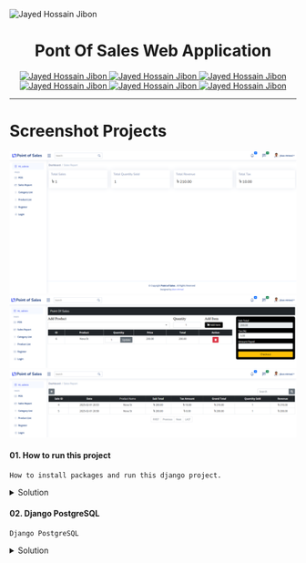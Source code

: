 
<img
src='https://www.lithospos.com/themes/lithos-pos/assets/images/sunmi-banner.jpg'
alt='Jayed Hossain Jibon'
/>
<h1 align="center" id='header'>Pont Of Sales Web Application</h1>
<div align="center">
<!-- Gmail Account -->
<a href="mailto:jayed.swe@gmail.com">
<img src='https://img.shields.io/badge/Gmail-D14836?style=for-the-badge&logo=gmail&logoColor=white'
alt='Jayed Hossain Jibon'
/>
</a>
<a href="tel:+8801987132107">
<img
src='https://img.shields.io/badge/WhatsApp-25D366?style=for-the-badge&logo=whatsapp&logoColor=white'
alt='Jayed Hossain Jibon'
/>
<a href="#" target="_blank">
<img
src='https://img.shields.io/badge/website-000000?style=for-the-badge&logo=About.me&logoColor=white'
alt='Jayed Hossain Jibon'
/>
</a>
<a href="https://www.facebook.com/jibon969" target="_blank">
<img
src='https://img.shields.io/badge/Facebook-1877F2?style=for-the-badge&logo=facebook&logoColor=white'
alt='Jayed Hossain Jibon'
/>

<a href="https://www.linkedin.com/in/jibon969/" target="_blank">
<img
src='https://img.shields.io/badge/LinkedIn-0077B5?style=for-the-badge&logo=linkedin&logoColor=white'
alt='Jayed Hossain Jibon'
/>
</a>
<a href="https://github.com/jibon969" target="_blank">
<img
src='https://img.shields.io/badge/GitHub-100000?style=for-the-badge&logo=github&logoColor=white'
alt='Jayed Hossain Jibon'
/>
</a>
</div>

<hr/>

<h1>Screenshot Projects</h1>
<img src="static/src/1.PNG/" alt='oops image is missing'
/>
<img src="static/src/2.PNG/" alt='oops image is missing'
/>
<img src="static/src/3.PNG/" alt='oops image is missing'
/>


#### 01. How to run this project 

```
How to install packages and run this django project.
```
<details>
<summary style="cursor:pointer">Solution</summary>

```py
# Step 1 : Create virtualenv 

# For Mac
python3 -m venv venv
source venv/bin/activate

# For windows
venv\Scripts\activate

# Step 2 : Clone project
git clone git@github.com:jibon969/pos_app.git
cd pos_app


# Step 3 : Install Packages
pip install -r requirements.txt

# Step 4 : Run this project
python manage.py runserver

# Step 5 : makemigrations
python manage.py makemigrations
```
</details>

#### 02. Django PostgreSQL

```
Django PostgreSQL
```
<details>
<summary style="cursor:pointer">Solution</summary>

```py
# create database local_db
postgres=# create database local_db;
CREATE DATABASE
postgres=# \l

# Connect DB
postgres=# \c local_db;
You are now connected to database "local_db" as user "postgres".
# Show relations
local_db=# \d

# Django Settings.py 
DATABASES = {
   'default': {
       'ENGINE': 'django.db.backends.postgresql',
       'NAME': 'local_db',
       'USER': 'postgres',
       'PASSWORD': 'root',
       'HOST': '127.0.0.1',
       'PORT': '5432',
   }
}
```
</details>
